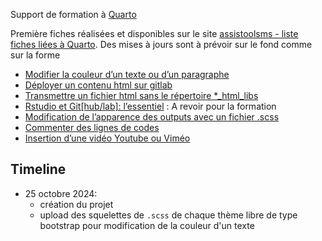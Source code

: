 
Support de formation à [Quarto](https://quarto.org/) 

Première fiches réalisées et disponibles sur le site [assistoolsms - liste fiches liées à Quarto](https://mthevenin.github.io/assistoolsms/Autres/#category=Quarto). Des mises à jours sont à prévoir sur le fond comme sur la forme

* [Modifier la couleur d’un texte ou d’un paragraphe](https://mthevenin.github.io/assistoolsms/Autres/assist/posts/couleur_texte_scss/couleur_texte_scss.html)
* [Déployer un contenu html sur gitlab](https://mthevenin.github.io/assistoolsms/Autres/assist/posts/gitlabpage/gitlabpage.html)
* [Transmettre un fichier html sans le répertoire *_html_libs](https://mthevenin.github.io/assistoolsms/Autres/assist/posts/self_contained/self_contained.html)
* [Rstudio et Git[hub/lab]: l’essentiel](https://mthevenin.github.io/assistoolsms/Autres/assist/posts/git_rstudio/git_rstudio.html) : A revoir pour la formation
* [Modification de l’apparence des outputs avec un fichier .scss](https://mthevenin.github.io/assistoolsms/Autres/assist/posts/output_scss/output_scss.html)
* [Commenter des lignes de codes](https://mthevenin.github.io/assistoolsms/Autres/assist/posts/annotation/annotation.html)
* [Insertion d’une vidéo Youtube ou Viméo](https://mthevenin.github.io/assistoolsms/Autres/assist/posts/social_embeds/social_embeds.html)

## Timeline

* 25 octobre 2024:
  * création du projet
  * upload des squelettes de `.scss` de chaque thème libre de type bootstrap pour modification de la couleur d'un texte


